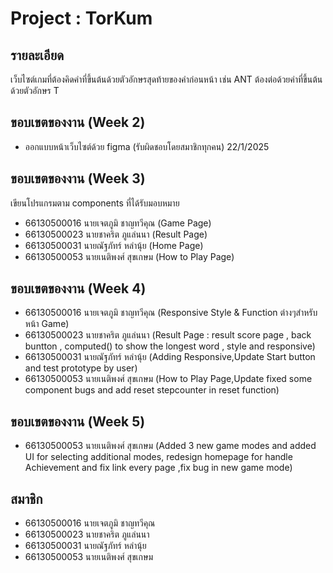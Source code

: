 # Project : TorKum
## รายละเอียด
เว็บไซต์เกมที่ต้องคิดคำที่ขึ้นต้นด้วยตัวอักษรสุดท้ายของคำก่อนหน้า เช่น ANT ต้องต่อด้วยคำที่ขึ้นต้นด้วยตัวอักษร T
  
## ขอบเขตของงาน (Week 2)
- ออกแบบหน้าเว็บไซต์ด้วย figma (รับผิดชอบโดยสมาชิกทุกคน) 22/1/2025
  
## ขอบเขตของงาน (Week 3)
เขียนโปรแกรมตาม components ที่ได้รับมอบหมาย
- 66130500016 นายเจตภูมิ ชาญทวีคุณ (Game Page)
- 66130500023 นายชาคริต ภูแล่นนา (Result Page)
- 66130500031 นายณัฐภัทร์  หลำนุ้ย (Home Page)
- 66130500053 นายเนติพงศ์  สุขเกษม (How to Play Page)

## ขอบเขตของงาน (Week 4)
- 66130500016 นายเจตภูมิ ชาญทวีคุณ (Responsive Style & Function ต่างๆสำหรับหน้า Game)
- 66130500023 นายชาคริต ภูแล่นนา (Result Page : result score page , back buntton , computed() to show the longest word ,  style and responsive)
- 66130500031 นายณัฐภัทร์  หลำนุ้ย (Adding Responsive,Update Start button and test prototype by user)
- 66130500053 นายเนติพงศ์  สุขเกษม (How to Play Page,Update fixed some component bugs and add reset stepcounter in reset function)

## ขอบเขตของงาน (Week 5)
- 66130500053 นายเนติพงศ์  สุขเกษม (Added 3 new game modes and added UI for selecting additional modes, redesign homepage for handle Achievement and fix link every page ,fix bug in new game mode)

## สมาชิก
- 66130500016 นายเจตภูมิ ชาญทวีคุณ
- 66130500023 นายชาคริต ภูแล่นนา
- 66130500031 นายณัฐภัทร์  หลำนุ้ย
- 66130500053 นายเนติพงศ์  สุขเกษม
